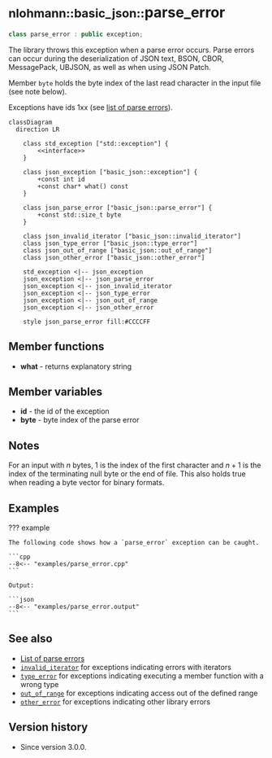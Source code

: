 # <small>nlohmann::basic_json::</small>parse_error

```cpp
class parse_error : public exception;
```

The library throws this exception when a parse error occurs. Parse errors can occur during the deserialization of
JSON text, BSON, CBOR, MessagePack, UBJSON, as well as when using JSON Patch.

Member `byte` holds the byte index of the last read character in the input file (see note below).

Exceptions have ids 1xx (see [list of parse errors](../../home/exceptions.md#parse-errors)).

```mermaid
classDiagram
  direction LR
  
    class std_exception ["std::exception"] {
        <<interface>>
    }

    class json_exception ["basic_json::exception"] {
        +const int id
        +const char* what() const
    }
    
    class json_parse_error ["basic_json::parse_error"] {
        +const std::size_t byte
    }

    class json_invalid_iterator ["basic_json::invalid_iterator"]
    class json_type_error ["basic_json::type_error"]
    class json_out_of_range ["basic_json::out_of_range"]
    class json_other_error ["basic_json::other_error"]

    std_exception <|-- json_exception
    json_exception <|-- json_parse_error
    json_exception <|-- json_invalid_iterator
    json_exception <|-- json_type_error
    json_exception <|-- json_out_of_range
    json_exception <|-- json_other_error

    style json_parse_error fill:#CCCCFF
```

## Member functions

- **what** - returns explanatory string

## Member variables

- **id** - the id of the exception
- **byte** - byte index of the parse error

## Notes

For an input with $n$ bytes, 1 is the index of the first character and $n+1$ is the index of the terminating null byte
or the end of file. This also holds true when reading a byte vector for binary formats.

## Examples

??? example

    The following code shows how a `parse_error` exception can be caught.
    
    ```cpp
    --8<-- "examples/parse_error.cpp"
    ```
    
    Output:
    
    ```json
    --8<-- "examples/parse_error.output"
    ```

## See also

- [List of parse errors](../../home/exceptions.md#parse-errors)
- [`invalid_iterator`](invalid_iterator.md) for exceptions indicating errors with iterators
- [`type_error`](type_error.md) for exceptions indicating executing a member function with a wrong type
- [`out_of_range`](out_of_range.md) for exceptions indicating access out of the defined range
- [`other_error`](other_error.md) for exceptions indicating other library errors

## Version history

- Since version 3.0.0.
